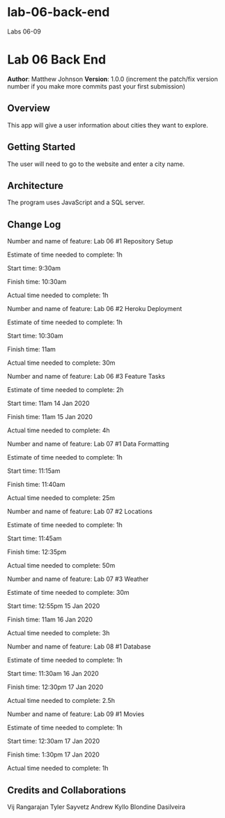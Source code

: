 # lab-06-back-end
Labs 06-09

# Lab 06 Back End

**Author**: Matthew Johnson
**Version**: 1.0.0 (increment the patch/fix version number if you make more commits past your first submission)

## Overview
This app will give a user information about cities they want to explore. 

## Getting Started
The user will need to go to the website and enter a city name. 

## Architecture
The program uses JavaScript and a SQL server. 

## Change Log


Number and name of feature: Lab 06 #1 Repository Setup

Estimate of time needed to complete: 1h

Start time: 9:30am

Finish time: 10:30am

Actual time needed to complete: 1h


Number and name of feature: Lab 06 #2 Heroku Deployment

Estimate of time needed to complete: 1h

Start time: 10:30am

Finish time: 11am

Actual time needed to complete: 30m


Number and name of feature: Lab 06 #3 Feature Tasks

Estimate of time needed to complete: 2h

Start time: 11am 14 Jan 2020

Finish time: 11am 15 Jan 2020

Actual time needed to complete: 4h


Number and name of feature: Lab 07 #1 Data Formatting

Estimate of time needed to complete: 1h

Start time: 11:15am

Finish time: 11:40am

Actual time needed to complete: 25m


Number and name of feature: Lab 07 #2 Locations

Estimate of time needed to complete: 1h

Start time: 11:45am

Finish time: 12:35pm

Actual time needed to complete: 50m


Number and name of feature: Lab 07 #3 Weather

Estimate of time needed to complete: 30m

Start time: 12:55pm 15 Jan 2020

Finish time: 11am 16 Jan 2020

Actual time needed to complete: 3h


Number and name of feature: Lab 08 #1 Database

Estimate of time needed to complete: 1h

Start time: 11:30am 16 Jan 2020

Finish time: 12:30pm 17 Jan 2020

Actual time needed to complete: 2.5h


Number and name of feature: Lab 09 #1 Movies

Estimate of time needed to complete: 1h

Start time: 12:30am 17 Jan 2020

Finish time: 1:30pm 17 Jan 2020

Actual time needed to complete: 1h

## Credits and Collaborations
Vij Rangarajan
Tyler Sayvetz
Andrew Kyllo
Blondine Dasilveira